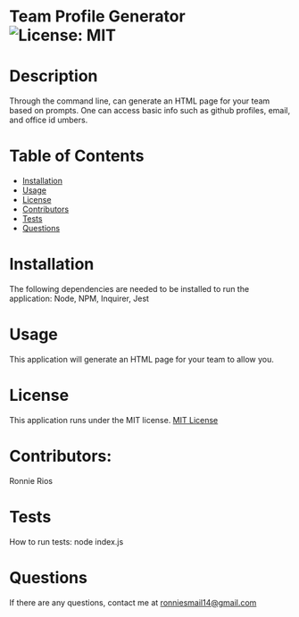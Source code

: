 # Team Profile Generator ![License: MIT](https://img.shields.io/badge/License-MIT-yellow.svg)
 
  # Description
  Through the command line, can generate an HTML page for your team based on prompts. One can access basic info such as github profiles, email, and office id umbers.

  # Table of Contents
  * [Installation](#installation)
  * [Usage](#usage)
  * [License](#License)
  * [Contributors](#contributors)
  * [Tests](#tests)
  * [Questions](#questions)
  
  # Installation
  The following dependencies are needed to be installed to run the application: 
  Node, NPM, Inquirer, Jest
  # Usage
  This application will generate an HTML page for your team to allow you.
  # License
  This application runs under the MIT license.
  [MIT License](https://opensource.org/licenses/MIT)
  # Contributors:
  Ronnie Rios
  # Tests
  How to run tests: node index.js
  # Questions
  If there are any questions, contact me at ronniesmail14@gmail.com
